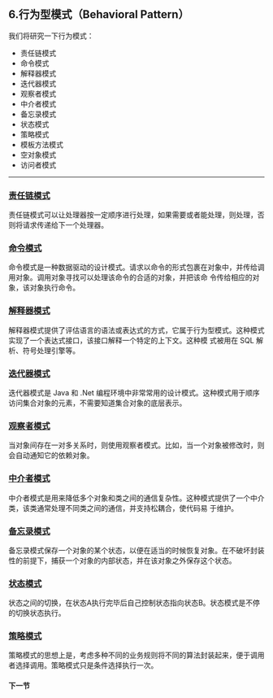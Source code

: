 ## 6.行为型模式（Behavioral Pattern）
我们将研究一下行为模式：
 - 责任链模式
 - 命令模式
 - 解释器模式
 - 迭代器模式
 - 观察者模式
 - 中介者模式
 - 备忘录模式
 - 状态模式
 - 策略模式
 - 模板方法模式
 - 空对象模式
 - 访问者模式

----

### [责任链模式](chainofresponsibility/6.1.ChainOfResponsibility.md)
责任链模式可以让处理器按一定顺序进行处理，如果需要或者能处理，则处理，否则将请求传递给下一个处理器。

### [命令模式](command/6.2.Command.md)
命令模式是一种数据驱动的设计模式。请求以命令的形式包裹在对象中，并传给调用对象。调用对象寻找可以处理该命令的合适的对象，并把该命
令传给相应的对象，该对象执行命令。

### [解释器模式](interpreter/6.3.Interpreter.md)
解释器模式提供了评估语言的语法或表达式的方式，它属于行为型模式。这种模式实现了一个表达式接口，该接口解释一个特定的上下文。这种模
式被用在 SQL 解析、符号处理引擎等。

### [迭代器模式](iterator/6.4.Iterator.md)
迭代器模式是 Java 和 .Net 编程环境中非常常用的设计模式。这种模式用于顺序访问集合对象的元素，不需要知道集合对象的底层表示。

### [观察者模式](observer/6.5.Observer.md)
当对象间存在一对多关系时，则使用观察者模式。比如，当一个对象被修改时，则会自动通知它的依赖对象。

### [中介者模式](mediator/6.6.Mediator.md)
中介者模式是用来降低多个对象和类之间的通信复杂性。这种模式提供了一个中介类，该类通常处理不同类之间的通信，并支持松耦合，使代码易
于维护。

### [备忘录模式](memento/6.7.Memento.md)
备忘录模式保存一个对象的某个状态，以便在适当的时候恢复对象。在不破坏封装性的前提下，捕获一个对象的内部状态，并在该对象之外保存这个状态。

### [状态模式](state/6.8.State.md)
状态之间的切换，在状态A执行完毕后自己控制状态指向状态B。状态模式是不停的切换状态执行。

### [策略模式](strategy/6.9.Strategy.md)
策略模式的思想上是，考虑多种不同的业务规则将不同的算法封装起来，便于调用者选择调用。策略模式只是条件选择执行一次。

#### 下一节
[]()
